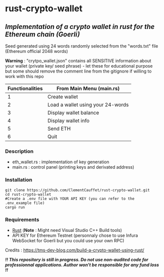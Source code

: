 # rust-crypto-wallet

## _Implementation of a crypto wallet in rust for the Ethereum chain (Goerli)_

Seed generated using 24 words randomly selected from the "words.txt" file (Ethereum official 2048 words)

**Warning** : "crytpo_wallet.json" contains all SENSITIVE information about your wallet (private key/ seed phrase) - let these for educational purpose but some should remove the comment line from the gitignore if willing to work with this repo

| Functionalities | From Main Menu (main.rs)          |
| --------------- | --------------------------------- |
| 1               | Create wallet                     |
| 2               | Load a wallet using your 24-words |
| 3               | Display wallet balance            |
| 4               | Display wallet info               |
| 5               | Send ETH                          |
| 6               | Quit                              |

### Description

- eth_wallet.rs : implementation of key generation
- main.rs : control panel (printing keys and derivated address)

### Installation

```
git clone https://github.com/ClementCauffet/rust-crypto-wallet.git
cd rust-crypto-wallet
#Create a .env file with YOUR API KEY (you can refer to the .env_example file)
cargo run
```

### Requirements

- [Rust](https://www.rust-lang.org/tools/install) (**Note** : Might need Visual Studio C++ Build tools)
- API KEY for Ethereum Testnet (personnaly chose to use Infura WebSocket for Goerli but you could use your own RPC)

Credits : https://tms-dev-blog.com/build-a-crypto-wallet-using-rust/

**_!! This repository is still in progress. Do not use non-audited code for professionnal applications. Author won't be responsible for any fund loss !!_**
